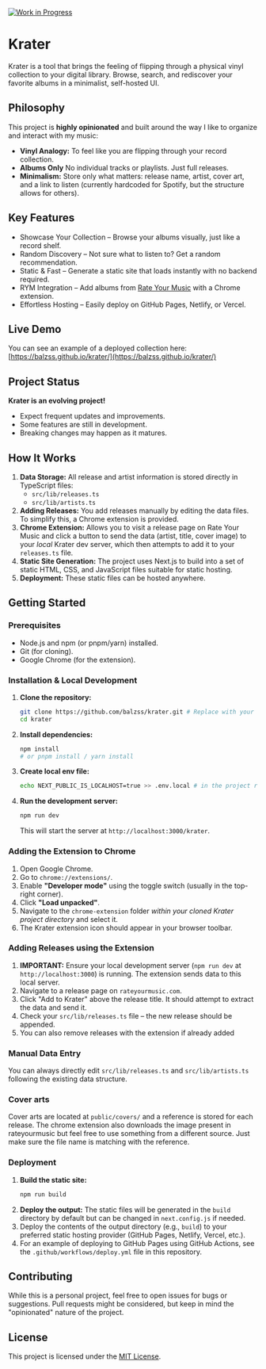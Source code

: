 [![Work in Progress](https://img.shields.io/badge/status-work%20in%20progress-yellow.svg)](https://github.com/balzss/krater/)

# Krater

Krater is a tool that brings the feeling of flipping through a physical vinyl collection to your digital library. Browse, search, and rediscover your favorite albums in a minimalist, self-hosted UI.

## Philosophy

This project is **highly opinionated** and built around the way I like to organize and interact with my music:

- **Vinyl Analogy:** To feel like you are flipping through your record collection.
- **Albums Only** No individual tracks or playlists. Just full releases.
- **Minimalism:** Store only what matters: release name, artist, cover art, and a link to listen (currently hardcoded for Spotify, but the structure allows for others).

## Key Features

- Showcase Your Collection – Browse your albums visually, just like a record shelf.
- Random Discovery – Not sure what to listen to? Get a random recommendation.
- Static & Fast – Generate a static site that loads instantly with no backend required.
- RYM Integration – Add albums from [Rate Your Music](https://rateyourmusic.com/) with a Chrome extension.
- Effortless Hosting – Easily deploy on GitHub Pages, Netlify, or Vercel.

## Live Demo

You can see an example of a deployed collection here: [https://balzss.github.io/krater/](https://balzss.github.io/krater/)

## Project Status

**Krater is an evolving project!**

- Expect frequent updates and improvements.
- Some features are still in development.
- Breaking changes may happen as it matures.

## How It Works

1.  **Data Storage:** All release and artist information is stored directly in TypeScript files:
    * `src/lib/releases.ts`
    * `src/lib/artists.ts`
2.  **Adding Releases:** You add releases manually by editing the data files. To simplify this, a Chrome extension is provided.
3.  **Chrome Extension:** Allows you to visit a release page on Rate Your Music and click a button to send the data (artist, title, cover image) to your *local* Krater dev server, which then attempts to add it to your `releases.ts` file.
4.  **Static Site Generation:** The project uses Next.js to build into a set of static HTML, CSS, and JavaScript files suitable for static hosting.
5.  **Deployment:** These static files can be hosted anywhere.

## Getting Started

### Prerequisites

* Node.js and npm (or pnpm/yarn) installed.
* Git (for cloning).
* Google Chrome (for the extension).

### Installation & Local Development

1.  **Clone the repository:**
    ```bash
    git clone https://github.com/balzss/krater.git # Replace with your repo URL if you fork it
    cd krater
    ```
2.  **Install dependencies:**
    ```bash
    npm install
    # or pnpm install / yarn install
    ```
3.  **Create local env file:**
    ```bash
    echo NEXT_PUBLIC_IS_LOCALHOST=true >> .env.local # in the project root
    ```
4.  **Run the development server:**
    ```bash
    npm run dev
    ```
    This will start the server at `http://localhost:3000/krater`.

### Adding the Extension to Chrome

1.  Open Google Chrome.
2.  Go to `chrome://extensions/`.
3.  Enable **"Developer mode"** using the toggle switch (usually in the top-right corner).
4.  Click **"Load unpacked"**.
5.  Navigate to the `chrome-extension` folder *within your cloned Krater project directory* and select it.
6.  The Krater extension icon should appear in your browser toolbar.

### Adding Releases using the Extension

1.  **IMPORTANT:** Ensure your local development server (`npm run dev` at `http://localhost:3000`) is running. The extension sends data to this local server.
2.  Navigate to a release page on `rateyourmusic.com`.
3.  Click "Add to Krater" above the release title. It should attempt to extract the data and send it.
4.  Check your `src/lib/releases.ts` file – the new release should be appended.
5.  You can also remove releases with the extension if already added

### Manual Data Entry

You can always directly edit `src/lib/releases.ts` and `src/lib/artists.ts` following the existing data structure.

### Cover arts

Cover arts are located at `public/covers/` and a reference is stored for each release. The chrome extension also downloads the image present in rateyourmusic but feel free to use something from a different source. Just make sure the file name is matching with the reference.

### Deployment

1.  **Build the static site:**
    ```bash
    npm run build
    ```
2.  **Deploy the output:** The static files will be generated in the `build` directory by default but can be changed in `next.config.js` if needed.
3.  Deploy the contents of the output directory (e.g., `build`) to your preferred static hosting provider (GitHub Pages, Netlify, Vercel, etc.).
4.  For an example of deploying to GitHub Pages using GitHub Actions, see the `.github/workflows/deploy.yml` file in this repository.

## Contributing

While this is a personal project, feel free to open issues for bugs or suggestions. Pull requests might be considered, but keep in mind the "opinionated" nature of the project.

## License

This project is licensed under the [MIT License](LICENSE).
